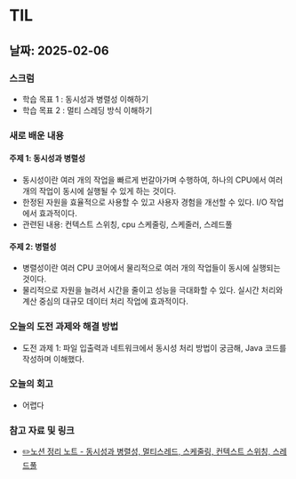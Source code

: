 # TIL

## 날짜: 2025-02-06

### 스크럼
- 학습 목표 1 : 동시성과 병렬성 이해하기
- 학습 목표 2 : 멀티 스레딩 방식 이해하기 

### 새로 배운 내용
#### 주제 1: 동시성과 병렬성 
- 동시성이란 여러 개의 작업을 빠르게 번갈아가며 수행하여, 하나의 CPU에서 여러 개의 작업이 동시에 실행될 수 있게 하는 것이다. 
- 한정된 자원을 효율적으로 사용할 수 있고 사용자 경험을 개선할 수 있다. I/O 작업에서 효과적이다. 
- 관련된 내용: 컨텍스트 스위칭, cpu 스케줄링, 스케줄러, 스레드풀 

#### 주제 2: 병렬성
- 병렬성이란 여러 CPU 코어에서 물리적으로 여러 개의 작업들이 동시에 실행되는 것이다. 
- 물리적으로 자원을 늘려서 시간을 줄이고 성능을 극대화할 수 있다. 실시간 처리와 계산 중심의 대규모 데이터 처리 작업에 효과적이다.

### 오늘의 도전 과제와 해결 방법
- 도전 과제 1: 파일 입출력과 네트워크에서 동시성 처리 방법이 궁금해, Java 코드를 작성하며 이해했다. 

### 오늘의 회고
- 어렵다 

### 참고 자료 및 링크
- [✏️노션 정리 노트 - 동시성과 병렬성, 멀티스레드, 스케줄링, 컨텍스트 스위칭, 스레드풀](https://mellow-sailor-ec6.notion.site/192258f8f619808fad6ec89a577762c0?pvs=4)
